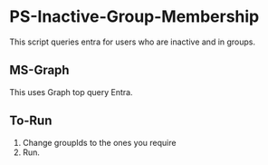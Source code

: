 # PS-Inactive-Group-Membership
This script queries entra for users who are inactive and in groups.



## MS-Graph

This uses Graph top query Entra. 

## To-Run 

1. Change groupIds to the ones you require
2. Run. 